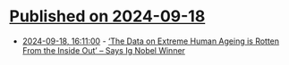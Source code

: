 # [Published on 2024-09-18](index.md)

* [2024-09-18, 16:11:00](https://soylentnews.org/article.pl?sid=24/09/18/0217220&from=rss) - [‘The Data on Extreme Human Ageing is Rotten From the Inside Out’ – Says Ig Nobel Winner](https://soylentnews.org/article.pl?sid=24/09/18/0217220&from=rss)
